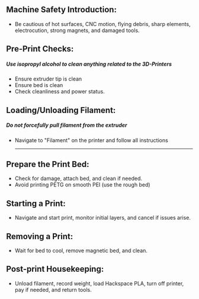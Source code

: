  

## Machine Safety Introduction:

- Be cautious of hot surfaces, CNC motion, flying debris, sharp elements, electrocution, strong magnets, and damaged tools.

## Pre-Print Checks:

##### Use isopropyl alcohol to clean anything related to the 3D-Printers

- Ensure extruder tip is clean
- Ensure bed is clean
- Check cleanliness and power status.

## Loading/Unloading Filament:

##### Do not forcefully pull filament from the extruder

- Navigate to "Filament" on the printer and follow all instructions
  
  
  
  ****

## Prepare the Print Bed:

- Check for damage, attach bed, and clean if needed.
- Avoid printing PETG on smooth PEI (use the rough bed)

## Starting a Print:

- Navigate and start print, monitor initial layers, and cancel if issues arise.

## Removing a Print:

- Wait for bed to cool, remove magnetic bed, and clean.

## Post-print Housekeeping:

- Unload filament, record weight, load Hackspace PLA, turn off printer, pay if needed, and return tools.
